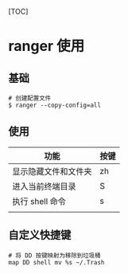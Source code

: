 [TOC]

# ranger 使用

## 基础

```shell
# 创建配置文件
$ ranger --copy-config=all
```

## 使用

| 功能                 | 按键 |
| -------------------- | ---- |
| 显示隐藏文件和文件夹 | zh   |
| 进入当前终端目录     | S    |
| 执行 shell 命令      | s    |
|                      |      |

## 自定义快捷键

```shell
# 将 DD 按键映射为移除到垃圾桶
map DD shell mv %s ~/.Trash
```

